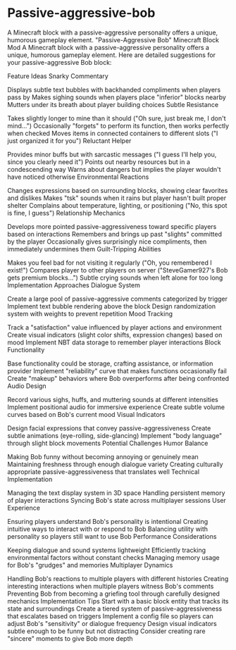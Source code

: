 # Passive-aggressive-bob
A Minecraft block with a passive-aggressive personality offers a unique, humorous gameplay element. 
"Passive-Aggressive Bob" Minecraft Block Mod
A Minecraft block with a passive-aggressive personality offers a unique, humorous gameplay element. Here are detailed suggestions for your passive-aggressive Bob block:

Feature Ideas
Snarky Commentary

Displays subtle text bubbles with backhanded compliments when players pass by
Makes sighing sounds when players place "inferior" blocks nearby
Mutters under its breath about player building choices
Subtle Resistance

Takes slightly longer to mine than it should ("Oh sure, just break me, I don't mind...")
Occasionally "forgets" to perform its function, then works perfectly when checked
Moves items in connected containers to different slots ("I just organized it for you")
Reluctant Helper

Provides minor buffs but with sarcastic messages ("I guess I'll help you, since you clearly need it")
Points out nearby resources but in a condescending way
Warns about dangers but implies the player wouldn't have noticed otherwise
Environmental Reactions

Changes expressions based on surrounding blocks, showing clear favorites and dislikes
Makes "tsk" sounds when it rains but player hasn't built proper shelter
Complains about temperature, lighting, or positioning ("No, this spot is fine, I guess")
Relationship Mechanics

Develops more pointed passive-aggressiveness toward specific players based on interactions
Remembers and brings up past "slights" committed by the player
Occasionally gives surprisingly nice compliments, then immediately undermines them
Guilt-Tripping Abilities

Makes you feel bad for not visiting it regularly ("Oh, you remembered I exist!")
Compares player to other players on server ("SteveGamer927's Bob gets premium blocks...")
Subtle crying sounds when left alone for too long
Implementation Approaches
Dialogue System

Create a large pool of passive-aggressive comments categorized by trigger
Implement text bubble rendering above the block
Design randomization system with weights to prevent repetition
Mood Tracking

Track a "satisfaction" value influenced by player actions and environment
Create visual indicators (slight color shifts, expression changes) based on mood
Implement NBT data storage to remember player interactions
Block Functionality

Base functionality could be storage, crafting assistance, or information provider
Implement "reliability" curve that makes functions occasionally fail
Create "makeup" behaviors where Bob overperforms after being confronted
Audio Design

Record various sighs, huffs, and muttering sounds at different intensities
Implement positional audio for immersive experience
Create subtle volume curves based on Bob's current mood
Visual Indicators

Design facial expressions that convey passive-aggressiveness
Create subtle animations (eye-rolling, side-glancing)
Implement "body language" through slight block movements
Potential Challenges
Humor Balance

Making Bob funny without becoming annoying or genuinely mean
Maintaining freshness through enough dialogue variety
Creating culturally appropriate passive-aggressiveness that translates well
Technical Implementation

Managing the text display system in 3D space
Handling persistent memory of player interactions
Syncing Bob's state across multiplayer sessions
User Experience

Ensuring players understand Bob's personality is intentional
Creating intuitive ways to interact with or respond to Bob
Balancing utility with personality so players still want to use Bob
Performance Considerations

Keeping dialogue and sound systems lightweight
Efficiently tracking environmental factors without constant checks
Managing memory usage for Bob's "grudges" and memories
Multiplayer Dynamics

Handling Bob's reactions to multiple players with different histories
Creating interesting interactions when multiple players witness Bob's comments
Preventing Bob from becoming a griefing tool through carefully designed mechanics
Implementation Tips
Start with a basic block entity that tracks its state and surroundings
Create a tiered system of passive-aggressiveness that escalates based on triggers
Implement a config file so players can adjust Bob's "sensitivity" or dialogue frequency
Design visual indicators subtle enough to be funny but not distracting
Consider creating rare "sincere" moments to give Bob more depth
